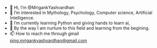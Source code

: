 - 👋 Hi, I’m @MrigankYashvardhan
- 👀 I’m interested in Mythology, Psychology, Computer science, Artificial Intelligence.
- 🌱 I’m currently learning Python and giving hands to learn ai,
- 💞️ By the way I am nurture to this field and learning from the begining.
- 📫 How to reach me through gmail ping.mrigankyashvardhan@gmail.com

<!---
MrigankYashvardhan/MrigankYashvardhan is a ✨ special ✨ repository because its `README.md` (this file) appears on your GitHub profile.
You can click the Preview link to take a look at your changes.
--->
